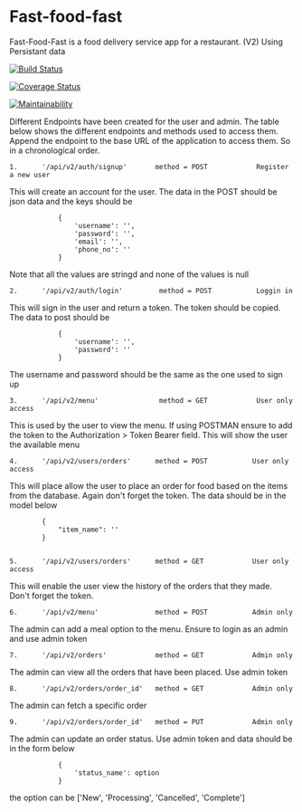 # Fast-food-fast
Fast-Food-Fast is a food delivery service app for a restaurant. (V2) Using Persistant data

[![Build Status](https://travis-ci.com/Opio-Emmanuel-Omona/Fast-food-fast.svg?branch=api_v2)](https://travis-ci.com/Opio-Emmanuel-Omona/Fast-food-fast)

[![Coverage Status](https://coveralls.io/repos/github/Opio-Emmanuel-Omona/Fast-food-fast/badge.svg?branch=api_v2)](https://coveralls.io/github/Opio-Emmanuel-Omona/Fast-food-fast?branch=api_v2)

[![Maintainability](https://api.codeclimate.com/v1/badges/72822b2801edfcc8895b/maintainability)](https://codeclimate.com/github/Opio-Emmanuel-Omona/Fast-food-fast/maintainability)


Different Endpoints have been created for the user and admin. The table below shows the different endpoints and methods used to access them. Append the endpoint to the base URL of the application to access them. So in a chronological order.


    1.      '/api/v2/auth/signup'       method = POST            Register a new user

This will create an account for the user. The data in the POST should be json data and the keys should be  

                {
                    'username': '',
                    'password': '',
                    'email': '',
                    'phone_no': ''
                }

Note that all the values are stringd and none of the values is null


    2.      '/api/v2/auth/login'         method = POST           Loggin in

This will sign in the user and return a token. The token should be copied. The data to post should be

                {
                    'username': '',
                    'password': ''
                }

The username and password should be the same as the one used to sign up

   
    3.      '/api/v2/menu'               method = GET            User only access

This is used by the user to view the menu. If using POSTMAN ensure to add the token to the Authorization > Token Bearer field. This will show the user the available menu


    4.      '/api/v2/users/orders'      method = POST           User only access

This will place allow the user to place an order for food based on the items from the database. Again don't forget the token. The data should be in the model below

            {
                "item_name": ''
            }


    5.      '/api/v2/users/orders'      method = GET            User only access

This will enable the user view the history of the orders that they made. Don't forget the token.


    6.      '/api/v2/menu'              method = POST           Admin only

The admin can add a meal option to the menu. Ensure to login as an admin and use admin token


    7.      '/api/v2/orders'            method = GET            Admin only

The admin can view all the orders that have been placed. Use admin token


    8.      '/api/v2/orders/order_id'   method = GET            Admin only

The admin can fetch a specific order


    9.      '/api/v2/orders/order_id'   method = PUT            Admin only

The admin can update an order status. Use admin token and data should be in the form below

                {
                    'status_name': option
                }

the option can be ['New', 'Processing', 'Cancelled', 'Complete']